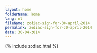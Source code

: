```yaml
---
layout: home
folderName: home
lang: nl
fileName: zodiac-sign-for-30-april-2014
permalink: zodiac-sign-for-30-april-2014
date: 30-04-2014
---
```

{% include zodiac.html %}
